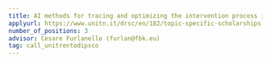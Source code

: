 ```yaml
---
title: AI methods for tracing and optimizing the intervention process in autism
applyurl: https://www.unitn.it/drsc/en/182/topic-specific-scholarships
number_of_positions: 3
advisor: Cesare Furlanello (furlan@fbk.eu)
tag: call_unitrentodipsco
---
```

